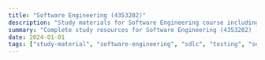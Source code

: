 ```yaml
---
title: "Software Engineering (4353202)"
description: "Study materials for Software Engineering course including syllabus, papers, and solutions"
summary: "Complete study resources for Software Engineering (4353202) - ICT Semester 5"
date: 2024-01-01
tags: ["study-material", "software-engineering", "sdlc", "testing", "semester-5", "ict", "4353202"]
---
```

